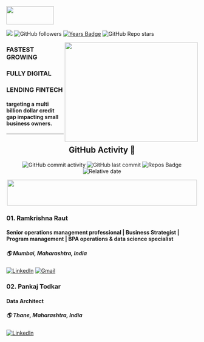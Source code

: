 <div align = "left">
<img align = "center" src="https://happyness.net/img/logo.png" style="width:125px;height:48px;"></img>

<br>

![](https://komarev.com/ghpvc/?username=7Vivek&label=PROFILE+VIEWS&color=41B883)
![GitHub followers](https://img.shields.io/github/followers/7Vivek?style=social)
[![Years Badge](https://badges.pufler.dev/years/7Vivek?color=0d98ba)](https://badges.pufler.dev)
![GitHub Repo stars](https://img.shields.io/github/stars/7Vivek/7Vivek?style=social)

<img align = "right" src="https://cdn.dribbble.com/users/2424870/screenshots/9681857/media/e2ba35a0106e60cb0960f3963304cef8.gif" style="width:350px;height:262px;"></img>

### FASTEST GROWING
### FULLY DIGITAL 
### LENDING FINTECH
#### targeting a multi billion dollar credit gap impacting small business owners.
<hr></hr>

<div align = "center">
<h2> GitHub Activity 🚀</h2> 

![GitHub commit activity](https://img.shields.io/github/commit-activity/w/datateam-happy/datateam-happy?color=31d5b3)
![GitHub last commit](https://img.shields.io/github/last-commit/datateam-happy/datateam-happy?color=5b3aa7)
![Repos Badge](https://badges.pufler.dev/repos/datateam-happy?color=31d5b3)
![Relative date](https://img.shields.io/date/1635386951?color=5b3aa7) 
  
  
<div align = "center">
<img align = "center" src="https://user-images.githubusercontent.com/100198728/155835684-9629cfb8-f24d-4a39-9748-fc6fa194925d.png" style="width:500px;height:68px;"></img>

<div align = "left">
<h3 align="left">01. Ramkrishna Raut</h3>
<h4 align="left"> Senior operations management professional | Business Strategist | <br>
Program management | BPA operations & data science specialist </h4>
<h5 align="left">🌎 Mumbai, Maharashtra, India</h5>
  
[![LinkedIn](https://img.shields.io/badge/Ramkrishna_Raut-0077B5?style=for-the-badge&logo=linkedin&logoColor=white)](https://www.linkedin.com/in/ramkrishna-raut-a76a673b/)
[![Gmail](https://img.shields.io/badge/ramkrishnaraut84@gmail.com-D14836?style=for-the-badge&logo=gmail&logoColor=white)](https://mail.google.com/mail/u/0/?tab=rm&ogbl#inbox)

<div align = "left">
<h3 align="left">02. Pankaj Todkar</h3>
<h4 align="left"> Data Architect </h4>
<h5 align="left">🌎 Thane, Maharashtra, India</h5>   
  
[![LinkedIn](https://img.shields.io/badge/Pankaj_Todkar-0077B5?style=for-the-badge&logo=linkedin&logoColor=white)](https://www.linkedin.com/in/pankaj-todkar-992b2519/)

  
